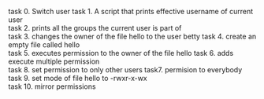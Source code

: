 task 0. Switch user
task 1. A script that prints effective username of current user  
task 2. prints all the groups the current user is part of  
task 3. changes the owner of the file hello to the user betty
task 4. create an empty file called hello  
task 5. executes permission to the owner of the file hello
task 6. adds execute multiple permission  
task 8. set permission to only other users
task7. permision to everybody  
task 9. set mode of file hello to -rwxr-x-wx  
task 10. mirror permissions  
